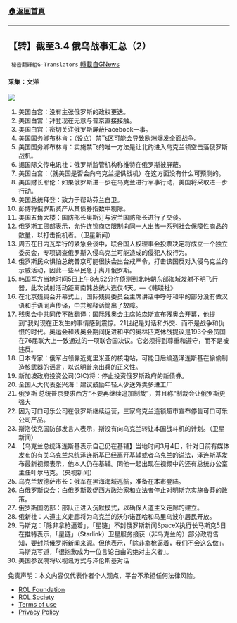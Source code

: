 ###  [:house:返回首頁](https://github.com/ourhimalayas/txt)
---


## 【转】截至3.4 俄乌战事汇总（2）
` 秘密翻譯組G-Translators` [轉載自GNews](https://gnews.org/zh-hans/2109933/)

#### 采集：文洋
![](https://assets.gnews.org/wp-content/uploads/2022/03/299b84d3-5643-431b-9752-c8672e7600d8-2.jpg)
1. 美国白宫：没有主张俄罗斯的政权更迭。
2. 美国白宫：拜登现在无意与普京直接接触。
3. 美国白宫：密切关注俄罗斯屏蔽Facebook一事。
4. 美国国务卿布林肯：（设立）禁飞区可能会导致欧洲爆发全面战争。
5. 美国国务卿布林肯：实施禁飞的唯一方法是让北约进入乌克兰领空击落俄罗斯战机。
6. 据国际文传电讯社：俄罗斯监管机构称推特在俄罗斯被屏蔽。
7. 美国白宫：（就美国是否会向乌克兰提供战机）在这方面没有什么可预测的。
8. 美国财长耶伦：如果俄罗斯进一步在乌克兰进行军事行动，美国将采取进一步行动。
9. 美国总统拜登：致力于帮助芬兰自卫。
10. 彭博将俄罗斯资产从其债券指数中剔除。
11. 美国五角大楼：国防部长奥斯汀与波兰国防部长进行了交谈。
12. 俄罗斯工贸部表示，允许连锁商店限制向同一人出售一系列社会保障性商品的数量，以打击投机者。（卫星新闻）
13. 周五在日内瓦举行的紧急会谈中，联合国人权理事会投票决定将成立一个独立委员会，专项调查俄罗斯入侵乌克兰可能造成的侵犯人权行为。
14. 俄罗斯民众惧怕总统普京可能很快会出台戒严令，打击该国反对入侵乌克兰的示威活动，因此一些平民急于离开俄罗斯。
15. 韩国军方当地时间5日上午8点52分许侦测到北韩朝东部海域发射不明飞行器，此次试射活动距离南韩总统大选仅4天。—《韩联社》
16. 在北京残奥会开幕式上，国际残奥委员会主席讲话中呼吁和平的部分没有做汉语和手语同声传译，中共解释话筒出了故障。
17. 残奥会中共同传不敢翻译：国际残奥会主席帕森斯宣布残奥会开幕，他提到“我对现在正发生的事情感到震惊。21世纪是对话和外交、而不是战争和仇恨的时代。奥运会和残奥会期间促进和平的奥林匹克休战提议是193个会员国在76届联大上一致通过的一项联合国决议。它必须得到尊重和遵守，而不是被违反。
18. 日本专家：俄军占领靠近克里米亚的核电站，可能日后编造泽连斯基在偷偷制造核武器的谣言，以说明普京出兵的正义性。
19. 新加坡政府投资公司(GIC)将：停止投资俄罗斯政府的新债券。
20. 全国人大代表张兴海：建议鼓励年轻人少送外卖多进工厂
21. 俄罗斯 总统普京要求西方“不要再继续追加制裁”，并且称“制裁会让俄罗斯更强大
22. 因为可口可乐公司在俄罗斯继续运营，三家乌克兰连锁超市宣布停售可口可乐公司产品。
23. 斯洛伐克国防部发言人表示，斯没有向乌克兰转让本国战斗机的计划。（卫星新闻）
24. 【乌克兰总统泽连斯基表示自己仍在基辅】当地时间3月4日，针对日前有媒体发布的有关乌克兰总统泽连斯基已经离开基辅或者乌克兰的说法，泽连斯基发布最新视频表示，他本人仍在基辅。同他一起出现在视频中的还有总统办公室主任叶尔马克。（央视新闻）
25. 乌克兰敖德萨市长：俄军在黑海海域巡航，准备在本市登陆。
26. 白俄罗斯议会：白俄罗斯敦促西方政治家和立法者停止对明斯克实施鲁莽的政策。
27. 俄罗斯国防部：部队正进入沉默模式，以确保人道主义走廊的建立。
28. 俄新社：人道主义走廊将为乌克兰的沃尔诺瓦哈和马里乌波尔居民开放。
29. 马斯克：「除非拿枪逼着」，「星链」不封俄罗斯新闻SpaceX执行长马斯克5日在推特表示，「星链」（Starlink）卫星服务接获（非乌克兰的）部分政府告知，要封杀俄罗斯新闻来源。但他表示，「除非拿枪逼着，我们不会这么做」。马斯克写道，「很抱歉成为一位言论自由的绝对主义者」。
30. 美国参议院将以视讯方式与泽伦斯基对话


 

免责声明：本文内容仅代表作者个人观点，平台不承担任何法律风险。

- [ROL Foundation](https://rolfoundation.org/)
- [ROL Society](https://rolsociety.org/)
- [Terms of use](https://gnews.org/terms-of-use-3/)
- [Privacy Policy](https://gnews.org/privacy-policy/)
